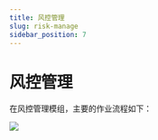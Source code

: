 ```yaml
---
title: 风控管理
slug: risk-manage
sidebar_position: 7
---
```



# 风控管理

在风控管理模组，主要的作业流程如下：

<img src="/assets/DXNcbqqMlo0SpSxCKzucvovynbt.jpeg"/>

